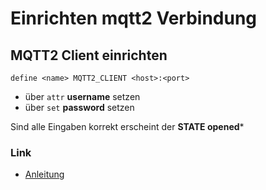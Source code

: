 # Einrichten mqtt2 Verbindung

## MQTT2 Client einrichten
```
define <name> MQTT2_CLIENT <host>:<port>
```
+ über ```attr``` **username** setzen
+ über ```set``` **password** setzen

Sind alle Eingaben korrekt erscheint der **STATE opened***

### Link
+ [Anleitung](https://wiki.fhem.de/wiki/MQTT2_DEVICE_-_Schritt_f%C3%BCr_Schritt)


